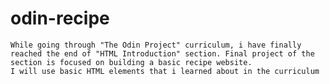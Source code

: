 # odin-recipe
    While going through "The Odin Project" curriculum, i have finally reached the end of "HTML Introduction" section. Final project of the section is focused on building a basic recipe website. 
    I will use basic HTML elements that i learned about in the curriculum 
